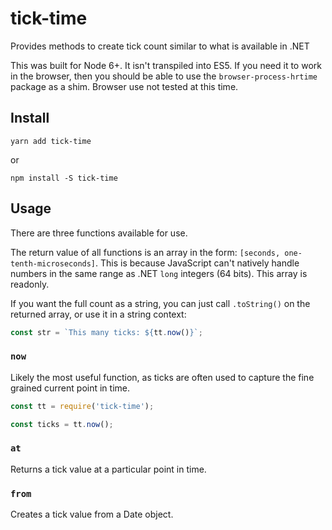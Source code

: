 # tick-time

Provides methods to create tick count similar to what is available in .NET

This was built for Node 6+. It isn't transpiled into ES5. If you need it to work in the browser, then you should be able to use the `browser-process-hrtime` package as a shim. Browser use not tested at this time.

## Install

```
yarn add tick-time
```
or
```
npm install -S tick-time
```

## Usage

There are three functions available for use.

The return value of all functions is an array in the form: `[seconds, one-tenth-microseconds]`. This is because JavaScript can't natively handle numbers in the same range as .NET `long` integers (64 bits). This array is readonly.

If you want the full count as a string, you can just call `.toString()` on the returned array, or use it in a string context:

```js
const str = `This many ticks: ${tt.now()}`;
```

### `now`

Likely the most useful function, as ticks are often used to capture the fine grained current point in time.

```js
const tt = require('tick-time');

const ticks = tt.now();
```

### `at`

Returns a tick value at a particular point in time.

### `from`

Creates a tick value from a Date object.

